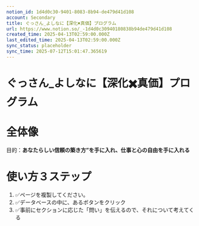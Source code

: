 ```yaml
---
notion_id: 1d4d0c30-9401-8083-8b94-de479d41d108
account: Secondary
title: ぐっさん_よしなに【深化✖️真価】プログラム
url: https://www.notion.so/_-1d4d0c30940180838b94de479d41d108
created_time: 2025-04-13T02:59:00.000Z
last_edited_time: 2025-04-13T02:59:00.000Z
sync_status: placeholder
sync_time: 2025-07-12T15:01:47.365619
---
```

# ぐっさん_よしなに【深化✖️真価】プログラム

# 全体像
目的：**あなたらしい信頼の築き方”を手に入れ、仕事と心の自由を手に入れる**
# 使い方３ステップ
1. ✅ページを複製してください。
1. ✅データベースの中に、あるボタンをクリック
1. ✅事前にセクションに応じた「問い」を伝えるので、それについて考えてくる